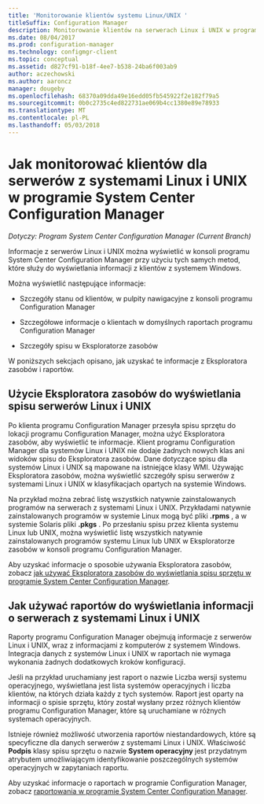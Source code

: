 ```yaml
---
title: 'Monitorowanie klientów systemu Linux/UNIX '
titleSuffix: Configuration Manager
description: Monitorowanie klientów na serwerach Linux i UNIX w programie System Center Configuration Manager.
ms.date: 08/04/2017
ms.prod: configuration-manager
ms.technology: configmgr-client
ms.topic: conceptual
ms.assetid: d827cf91-b18f-4ee7-b538-24ba6f003ab9
author: aczechowski
ms.author: aaroncz
manager: dougeby
ms.openlocfilehash: 68370a09dda49e16edd05fb545922f2e182f79a5
ms.sourcegitcommit: 0b0c2735c4ed822731ae069b4cc1380e89e78933
ms.translationtype: MT
ms.contentlocale: pl-PL
ms.lasthandoff: 05/03/2018
---
```

# <a name="how-to-monitor-clients-for-linux-and-unix-servers-in-system-center-configuration-manager"></a>Jak monitorować klientów dla serwerów z systemami Linux i UNIX w programie System Center Configuration Manager

*Dotyczy: Program System Center Configuration Manager (Current Branch)*

Informacje z serwerów Linux i UNIX można wyświetlić w konsoli programu System Center Configuration Manager przy użyciu tych samych metod, które służy do wyświetlania informacji z klientów z systemem Windows.  

 Można wyświetlić następujące informacje:  

-   Szczegóły stanu od klientów, w pulpity nawigacyjne z konsoli programu Configuration Manager  

-   Szczegółowe informacje o klientach w domyślnych raportach programu Configuration Manager  

-   Szczegóły spisu w Eksploratorze zasobów  

 W poniższych sekcjach opisano, jak uzyskać te informacje z Eksploratora zasobów i raportów.  

##  <a name="BKMK_UseResourceExpforLnU"></a> Użycie Eksploratora zasobów do wyświetlania spisu serwerów Linux i UNIX  

 Po klienta programu Configuration Manager przesyła spisu sprzętu do lokacji programu Configuration Manager, można użyć Eksploratora zasobów, aby wyświetlić te informacje. Klient programu Configuration Manager dla systemów Linux i UNIX nie dodaje żadnych nowych klas ani widoków spisu do Eksploratora zasobów. Dane dotyczące spisu dla systemów Linux i UNIX są mapowane na istniejące klasy WMI. Używając Eksploratora zasobów, można wyświetlić szczegóły spisu serwerów z systemami Linux i UNIX w klasyfikacjach opartych na systemie Windows.  

 Na przykład można zebrać listę wszystkich natywnie zainstalowanych programów na serwerach z systemami Linux i UNIX. Przykładami natywnie zainstalowanych programów w systemie Linux mogą być pliki **.rpms** , a w systemie Solaris pliki **.pkgs** . Po przesłaniu spisu przez klienta systemu Linux lub UNIX, można wyświetlić listę wszystkich natywnie zainstalowanych programów systemu Linux lub UNIX w Eksploratorze zasobów w konsoli programu Configuration Manager.  

 Aby uzyskać informacje o sposobie używania Eksploratora zasobów, zobacz [jak używać Eksploratora zasobów do wyświetlania spisu sprzętu w programie System Center Configuration Manager](../../../core/clients/manage/inventory/use-resource-explorer-to-view-hardware-inventory.md).  

##  <a name="BKMK_UseReportsforLnU"></a> Jak używać raportów do wyświetlania informacji o serwerach z systemami Linux i UNIX  
 Raporty programu Configuration Manager obejmują informacje z serwerów Linux i UNIX, wraz z informacjami z komputerów z systemem Windows. Integracja danych z systemów Linux i UNIX w raportach nie wymaga wykonania żadnych dodatkowych kroków konfiguracji.  

 Jeśli na przykład uruchamiany jest raport o nazwie Liczba wersji systemu operacyjnego, wyświetlana jest lista systemów operacyjnych i liczba klientów, na których działa każdy z tych systemów. Raport jest oparty na informacji o spisie sprzętu, który został wysłany przez różnych klientów programu Configuration Manager, które są uruchamiane w różnych systemach operacyjnych.  

 Istnieje również możliwość utworzenia raportów niestandardowych, które są specyficzne dla danych serwerów z systemami Linux i UNIX. Właściwość **Podpis** klasy spisu sprzętu o nazwie **System operacyjny** jest przydatnym atrybutem umożliwiającym identyfikowanie poszczególnych systemów operacyjnych w zapytaniach raportu.  

 Aby uzyskać informacje o raportach w programie Configuration Manager, zobacz [raportowania w programie System Center Configuration Manager](../../../core/servers/manage/reporting.md).  
